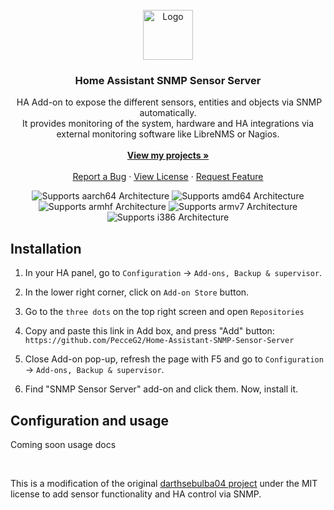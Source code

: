 <br />
<center>
  <a href="https://github.com/PecceG2/StudioLED">
    <img src="https://raw.githubusercontent.com/PecceG2/Home-Assistant-SNMP-Sensor-Server/main/icon.png" alt="Logo" width="80" height="80">
  </a>

<p align="center">
  <h3 align="center">Home Assistant SNMP Sensor Server</h3>


  <img align="center">
    HA Add-on to expose the different sensors, entities and objects via SNMP automatically.</br>
    It provides monitoring of the system, hardware and HA integrations via external monitoring software like LibreNMS or Nagios.
    <br />
    <br />
    <a href="https://github.com/PecceG2/"><strong>View my projects »</strong></a>
    <br />
    <br />
    <a href="https://github.com/PecceG2/Home-Assistant-SNMP-Sensor-Server/issues">Report a Bug</a>
    ·
    <a href="https://github.com/PecceG2/Home-Assistant-SNMP-Sensor-Server/blob/master/LICENSE.md">View License</a>
    ·
    <a href="https://github.com/PecceG2/Home-Assistant-SNMP-Sensor-Server/issues">Request Feature</a>
  </p>
</p>

![Supports aarch64 Architecture][aarch64-shield] ![Supports amd64 Architecture][amd64-shield] ![Supports armhf Architecture][armhf-shield] ![Supports armv7 Architecture][armv7-shield] ![Supports i386 Architecture][i386-shield]

</center>

**Installation**
---

1. In your HA panel, go to `Configuration` -> `Add-ons, Backup & supervisor`.

2. In the lower right corner, click on `Add-on Store` button.

3. Go to the `three dots` on the top right screen and open `Repositories`

4. Copy and paste this link in Add box, and press "Add" button: 
`https://github.com/PecceG2/Home-Assistant-SNMP-Sensor-Server`

5. Close Add-on pop-up, refresh the page with F5 and go to `Configuration` -> `Add-ons, Backup & supervisor`.

6. Find "SNMP Sensor Server" add-on and click them. Now, install it.


**Configuration and usage**
---
Coming soon usage docs


<br />


[aarch64-shield]: https://img.shields.io/badge/aarch64-yes-green.svg
[amd64-shield]: https://img.shields.io/badge/amd64-yes-green.svg
[armhf-shield]: https://img.shields.io/badge/armhf-yes-green.svg
[armv7-shield]: https://img.shields.io/badge/armv7-yes-green.svg
[i386-shield]: https://img.shields.io/badge/i386-yes-green.svg

This is a modification of the original [darthsebulba04 project](https://github.com/darthsebulba04/hassio-snmpd/) under the MIT license to add sensor functionality and HA control via SNMP.